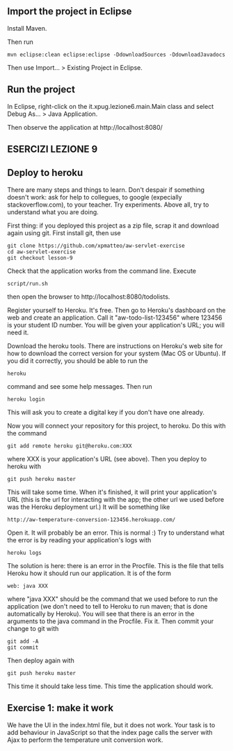 ## Import the project in Eclipse

Install Maven.

Then run

    mvn eclipse:clean eclipse:eclipse -DdownloadSources -DdownloadJavadocs

Then use Import... > Existing Project in Eclipse.

## Run the project

In Eclipse, right-click on the it.xpug.lezione6.main.Main class and select Debug As... > Java Application.

Then observe the application at http://localhost:8080/

## ESERCIZI LEZIONE 9


## Deploy to heroku

There are many steps and things to learn.  Don't despair if something doesn't work: ask for help to collegues, to google (expecially stackoverflow.com), to your teacher.  Try experiments.  Above all, try to understand what you are doing.

First thing: if you deployed this project as a zip file, scrap it and download again using git.  First install git, then use

    git clone https://github.com/xpmatteo/aw-servlet-exercise
    cd aw-servlet-exercise
    git checkout lesson-9

Check that the application works from the command line.  Execute

    script/run.sh

then open the browser to http://localhost:8080/todolists.

Register yourself to Heroku.  It's free.  Then go to Heroku's dashboard on the web and create an application.  Call it "aw-todo-list-123456" where 123456 is your student ID number.  You will be given your application's URL; you will need it.

Download the heroku tools.  There are instructions on Heroku's web site for how to download the correct version for your system (Mac OS or Ubuntu).  If you did it correctly, you should be able to run the

    heroku

command and see some help messages.  Then run

    heroku login

This will ask you to create a digital key if you don't have one already.

Now you will connect your repository for this project, to heroku.  Do this with the command

    git add remote heroku git@heroku.com:XXX

where XXX is your application's URL (see above).  Then you deploy to heroku with

    git push heroku master

This will take some time.  When it's finished, it will print your application's URL (this is the url for interacting with the app; the other url we used before was the Heroku deployment url.)  It will be something like

    http://aw-temperature-conversion-123456.herokuapp.com/

Open it.  It will probably be an error.  This is normal :)  Try to understand what the error is by reading your application's logs with

    heroku logs

The solution is here: there is an error in the Procfile.  This is the file that tells Heroku how it should run our application.  It is of the form

    web: java XXX

where "java XXX" should be the command that we used before to run the application (we don't need to tell to Heroku to run maven; that is done automatically by Heroku).  You will see that there is an error in the arguments to the java command in the Procfile.  Fix it.  Then commit your change to git with

    git add -A
    git commit

Then deploy again with

    git push heroku master

This time it should take less time.  This time the application should work.

## Exercise 1: make it work

We have the UI in the index.html file, but it does not work.  Your task is to add behaviour in JavaScript so that the index page calls the server with Ajax to perform the temperature unit conversion work.



